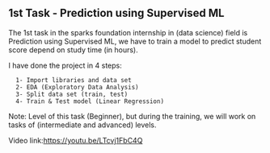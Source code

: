 <h2>1st Task - Prediction using Supervised ML</h2>

<p>The 1st task in the sparks foundation internship in (data science) field is Prediction using Supervised ML, we have to train a model to predict student score depend on study time (in hours).
  </p>
  
<p>
    I have done the project in 4 steps:

      1- Import libraries and data set
      2- EDA (Exploratory Data Analysis)
      3- Split data set (train, test)
      4- Train & Test model (Linear Regression)


<p>
Note: Level of this task (Beginner), but during the training, we will work on tasks of (intermediate and advanced) levels.

Video link:https://youtu.be/LTcvj1FbC4Q

  </p>
